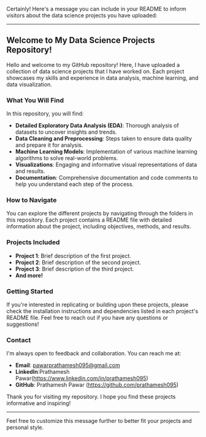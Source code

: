 Certainly! Here's a message you can include in your README to inform visitors about the data science projects you have uploaded:

---

## Welcome to My Data Science Projects Repository!

Hello and welcome to my GitHub repository! Here, I have uploaded a collection of data science projects that I have worked on. Each project showcases my skills and experience in data analysis, machine learning, and data visualization.

### What You Will Find

In this repository, you will find:

- **Detailed Exploratory Data Analysis (EDA)**: Thorough analysis of datasets to uncover insights and trends.
- **Data Cleaning and Preprocessing**: Steps taken to ensure data quality and prepare it for analysis.
- **Machine Learning Models**: Implementation of various machine learning algorithms to solve real-world problems.
- **Visualizations**: Engaging and informative visual representations of data and results.
- **Documentation**: Comprehensive documentation and code comments to help you understand each step of the process.

### How to Navigate

You can explore the different projects by navigating through the folders in this repository. Each project contains a README file with detailed information about the project, including objectives, methods, and results.

### Projects Included

- **Project 1**: Brief description of the first project.
- **Project 2**: Brief description of the second project.
- **Project 3**: Brief description of the third project.
- **And more!**

### Getting Started

If you're interested in replicating or building upon these projects, please check the installation instructions and dependencies listed in each project's README file. Feel free to reach out if you have any questions or suggestions!

### Contact

I'm always open to feedback and collaboration. You can reach me at:

- **Email**: pawarprathamesh095@gmail.com
- **LinkedIn**:Prathamesh Pawar(https://www.linkedin.com/in/prathamesh095)
- **GitHub**: Prathamesh Pawar (https://github.com/prathamesh095)

Thank you for visiting my repository. I hope you find these projects informative and inspiring!

---

Feel free to customize this message further to better fit your projects and personal style.
